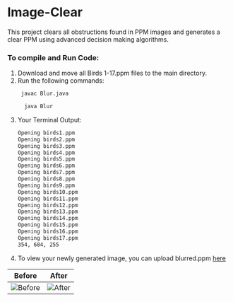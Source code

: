 # Image-Clear
This project clears all obstructions found in PPM images and generates a clear PPM using advanced decision making algorithms. 

### To compile and Run Code:
  1. Download and move all Birds 1-17.ppm files to the main directory. 
  2. Run the following commands:
     ```sh
      javac Blur.java
      ```
      ```sh
        java Blur
      ```
   3. Your Terminal Output:
        ```sh
        Opening birds1.ppm
        Opening birds2.ppm
        Opening birds3.ppm
        Opening birds4.ppm
        Opening birds5.ppm
        Opening birds6.ppm
        Opening birds7.ppm
        Opening birds8.ppm
        Opening birds9.ppm
        Opening birds10.ppm
        Opening birds11.ppm
        Opening birds12.ppm
        Opening birds13.ppm
        Opening birds14.ppm
        Opening birds15.ppm
        Opening birds16.ppm
        Opening birds17.ppm
        354, 684, 255
        ```
   4. To view your newly generated image, you can upload blurred.ppm [here](https://jdeep97.github.io/Image-Clear/ppmReader.html)

Before | After
------------ | -------------
![Before](https://github.com/jdeep97/Image-Clear/blob/main/Static/Before.png) |![After](https://github.com/jdeep97/Image-Clear/blob/main/Static/After.png)

